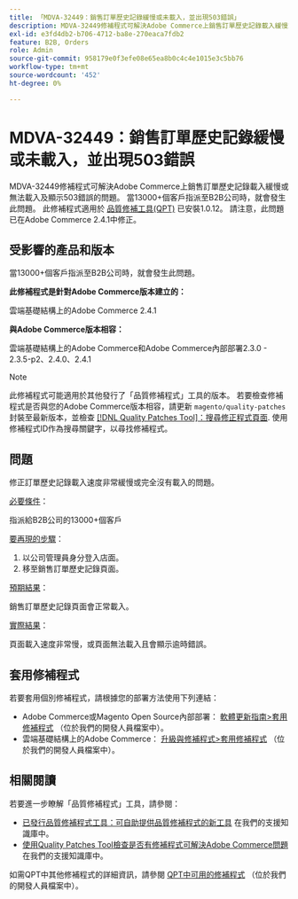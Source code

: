 ```yaml
---
title: 「MDVA-32449：銷售訂單歷史記錄緩慢或未載入，並出現503錯誤」
description: MDVA-32449修補程式可解決Adobe Commerce上銷售訂單歷史記錄載入緩慢或無法載入及顯示503錯誤的問題。 當13000+個客戶指派至B2B公司時，就會發生此問題。 安裝[Quality Patches Tool (QPT)](/help/announcements/adobe-commerce-announcements/magento-quality-patches-released-new-tool-to-self-serve-quality-patches.md) 1.0.12後，即可使用此修補程式。 請注意，此問題已在Adobe Commerce 2.4.1中修正。
exl-id: e3fd4db2-b706-4712-ba8e-270eaca7fdb2
feature: B2B, Orders
role: Admin
source-git-commit: 958179e0f3efe08e65ea8b0c4c4e1015e3c5bb76
workflow-type: tm+mt
source-wordcount: '452'
ht-degree: 0%

---
```


# MDVA-32449：銷售訂單歷史記錄緩慢或未載入，並出現503錯誤

MDVA-32449修補程式可解決Adobe Commerce上銷售訂單歷史記錄載入緩慢或無法載入及顯示503錯誤的問題。 當13000+個客戶指派至B2B公司時，就會發生此問題。 此修補程式適用於 [品質修補工具(QPT)](/help/announcements/adobe-commerce-announcements/magento-quality-patches-released-new-tool-to-self-serve-quality-patches.md) 已安裝1.0.12。 請注意，此問題已在Adobe Commerce 2.4.1中修正。

## 受影響的產品和版本

當13000+個客戶指派至B2B公司時，就會發生此問題。

**此修補程式是針對Adobe Commerce版本建立的：**

雲端基礎結構上的Adobe Commerce 2.4.1

**與Adobe Commerce版本相容：**

雲端基礎結構上的Adobe Commerce和Adobe Commerce內部部署2.3.0 - 2.3.5-p2、2.4.0、2.4.1

>[!NOTE]
>
>此修補程式可能適用於其他發行了「品質修補程式」工具的版本。 若要檢查修補程式是否與您的Adobe Commerce版本相容，請更新 `magento/quality-patches` 封裝至最新版本，並檢查 [[!DNL Quality Patches Tool]：搜尋修正程式頁面](https://devdocs.magento.com/quality-patches/tool.html#patch-grid). 使用修補程式ID作為搜尋關鍵字，以尋找修補程式。

## 問題

修正訂單歷史記錄載入速度非常緩慢或完全沒有載入的問題。

<u>必要條件</u>：

指派給B2B公司的13000+個客戶

<u>要再現的步驟</u>：

1. 以公司管理員身分登入店面。
1. 移至銷售訂單歷史記錄頁面。

<u>預期結果</u>：

銷售訂單歷史記錄頁面會正常載入。

<u>實際結果</u>：

頁面載入速度非常慢，或頁面無法載入且會顯示逾時錯誤。

## 套用修補程式

若要套用個別修補程式，請根據您的部署方法使用下列連結：

* Adobe Commerce或Magento Open Source內部部署： [軟體更新指南>套用修補程式](https://devdocs.magento.com/guides/v2.4/comp-mgr/patching/mqp.html) （位於我們的開發人員檔案中）。
* 雲端基礎結構上的Adobe Commerce： [升級與修補程式>套用修補程式](https://devdocs.magento.com/cloud/project/project-patch.html) （位於我們的開發人員檔案中）。

## 相關閱讀

若要進一步瞭解「品質修補程式」工具，請參閱：

* [已發行品質修補程式工具：可自助提供品質修補程式的新工具](/help/announcements/adobe-commerce-announcements/magento-quality-patches-released-new-tool-to-self-serve-quality-patches.md) 在我們的支援知識庫中。
* [使用Quality Patches Tool檢查是否有修補程式可解決Adobe Commerce問題](/help/support-tools/patches-available-in-qpt-tool/check-patch-for-magento-issue-with-magento-quality-patches.md) 在我們的支援知識庫中。

如需QPT中其他修補程式的詳細資訊，請參閱 [QPT中可用的修補程式](https://devdocs.magento.com/quality-patches/tool.html#patch-grid) （位於我們的開發人員檔案中）。
